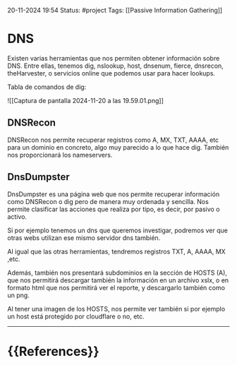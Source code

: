 20-11-2024 19:54
Status: #project
Tags: [[Passive Information Gathering]]

# DNS

Existen varias herramientas que nos permiten obtener información sobre DNS. Entre ellas, tenemos dig, nslookup, host, dnsenum, fierce, dnsrecon, theHarvester, o servicios online que podemos usar para hacer lookups.

Tabla de comandos de dig:

![[Captura de pantalla 2024-11-20 a las 19.59.01.png]]

## DNSRecon

DNSRecon nos permite recuperar registros como A, MX, TXT, AAAA, etc para un dominio en concreto, algo muy parecido a lo que hace dig. También nos proporcionará los nameservers.

## DnsDumpster

DnsDumpster es una página web que nos permite recuperar información como DNSRecon o dig pero de manera muy ordenada y sencilla. Nos permite clasificar las acciones que realiza por tipo, es decir, por pasivo o activo.

Si por ejemplo tenemos un dns que queremos investigar, podremos ver que otras webs utilizan ese mismo servidor dns también.

Al igual que las otras herramientas, tendremos registros TXT, A, AAAA, MX ,etc.

Además, también nos presentará subdominios en la sección de HOSTS (A), que nos permitirá descargar también la información en un archivo xslx, o en formato html que nos permitirá ver el reporte, y descargarlo también como un png.

Al tener una imagen de los HOSTS, nos permite ver también si por ejemplo un host está protegido por cloudflare o no, etc.





---
# {{References}}